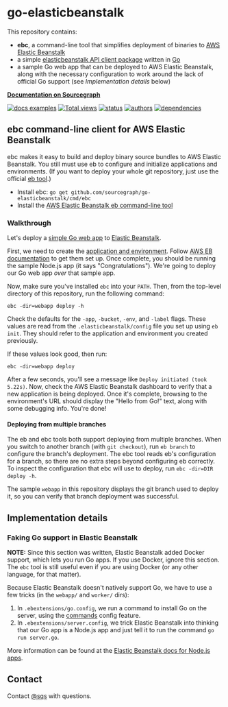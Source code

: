 # go-elasticbeanstalk

This repository contains:

* **ebc**, a command-line tool that simplifies deployment of binaries to [AWS](https://aws.amazon.com)
[Elastic Beanstalk](http://aws.amazon.com/elasticbeanstalk/)
* a simple [elasticbeanstalk API client package](https://sourcegraph.com/github.com/sqs/go-elasticbeanstalk/symbols/go/github.com/sqs/go-elasticbeanstalk/elasticbeanstalk) written in [Go](http://golang.org)
* a sample Go web app that can be deployed to AWS Elastic Beanstalk, along with the necessary configuration to work around the lack of official Go support (see *Implementation details* below)

[**Documentation on Sourcegraph**](https://sourcegraph.com/github.com/sqs/go-elasticbeanstalk)

[![docs examples](https://sourcegraph.com/api/repos/github.com/sqs/go-elasticbeanstalk/badges/docs-examples.png)](https://sourcegraph.com/github.com/sqs/go-elasticbeanstalk)
[![Total views](https://sourcegraph.com/api/repos/github.com/sqs/go-elasticbeanstalk/counters/views.png)](https://sourcegraph.com/github.com/sqs/go-elasticbeanstalk)
[![status](https://sourcegraph.com/api/repos/github.com/sqs/go-elasticbeanstalk/badges/status.png)](https://sourcegraph.com/github.com/sqs/go-elasticbeanstalk)
[![authors](https://sourcegraph.com/api/repos/github.com/sqs/go-elasticbeanstalk/badges/authors.png)](https://sourcegraph.com/github.com/sqs/go-elasticbeanstalk)
[![dependencies](https://sourcegraph.com/api/repos/github.com/sqs/go-elasticbeanstalk/badges/dependencies.png)](https://sourcegraph.com/github.com/sqs/go-elasticbeanstalk)

## ebc command-line client for AWS Elastic Beanstalk

ebc makes it easy to build and deploy binary source bundles to AWS Elastic
Beanstalk. You still must use eb to configure and initialize applications and
environments. (If you want to deploy your whole git repository, just use the
official [eb tool](http://aws.amazon.com/code/6752709412171743).)

* Install ebc: `go get github.com/sourcegraph/go-elasticbeanstalk/cmd/ebc`
* Install the [AWS Elastic Beanstalk eb command-line tool](http://aws.amazon.com/code/6752709412171743)

### Walkthrough

Let's deploy a [simple Go web
app](https://github.com/sqs/go-elasticbeanstalk/blob/master/webapp/server.go) to
[Elastic Beanstalk](http://aws.amazon.com/elasticbeanstalk/).

First, we need to create the [application and
environment](http://docs.aws.amazon.com/elasticbeanstalk/latest/dg/concepts.components.html).
Follow [AWS EB
documentation](http://docs.aws.amazon.com/elasticbeanstalk/latest/dg/create_deploy_nodejs.sdlc.html)
to get them set up. Once complete, you should be running the sample Node.js app
(it says "Congratulations"). We're going to deploy our Go web app *over* that sample app.

Now, make sure you've installed `ebc` into your `PATH`. Then, from the top-level
directory of this repository, run the following command:

```
ebc -dir=webapp deploy -h
```

Check the defaults for the `-app`, `-bucket`, `-env`, and `-label` flags. These
values are read from the `.elasticbeanstalk/config` file you set up using `eb
init`. They should refer to the application and environment you created
previously.

If these values look good, then run:

```
ebc -dir=webapp deploy
```

After a few seconds, you'll see a message like `Deploy initiated (took 5.22s)`.
Now, check the AWS Elastic Beanstalk dashboard to verify that a new application
is being deployed. Once it's complete, browsing to the environment's URL should
display the "Hello from Go!" text, along with some debugging info. You're done!

#### Deploying from multiple branches

The eb and ebc tools both support deploying from multiple branches. When you
switch to another branch (with `git checkout`), run `eb branch` to configure the
branch's deployment. The ebc tool reads eb's configuration for a branch, so
there are no extra steps beyond configuring eb correctly. To inspect the
configuration that ebc will use to deploy, run `ebc -dir=DIR deploy -h`.

The sample `webapp` in this repository displays the git branch used to deploy
it, so you can verify that branch deployment was successful.


## Implementation details

### Faking Go support in Elastic Beanstalk

**NOTE:** Since this section was written, Elastic Beanstalk added Docker support, which lets you run Go apps. If you use Docker, ignore this section. The `ebc` tool is still useful even if you are using Docker (or any other language, for that matter).

Because Elastic Beanstalk doesn't natively support Go, we have to use a few tricks (in the `webapp/` and `worker/` dirs):

1. In `.ebextensions/go.config`, we run a command to install Go on the server, using the
[commands](http://docs.aws.amazon.com/elasticbeanstalk/latest/dg/customize-containers-ec2.html#customize-containers-format-commands) config feature.
1. In `.ebextensions/server.config`, we trick Elastic Beanstalk into thinking that our Go app is a Node.js app and just tell it to run the command `go run server.go`.

More information can be found at the [Elastic Beanstalk docs for Node.js
apps](http://docs.aws.amazon.com/elasticbeanstalk/latest/dg/create_deploy_nodejs.sdlc.html).

## Contact

Contact [@sqs](https://twitter.com) with questions.
